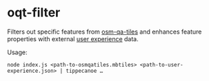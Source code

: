 # oqt-filter

Filters out specific features from [osm-qa-tiles](http://osmlab.github.io/osm-qa-tiles/) and enhances feature properties with external [user experience](https://github.com/tyrasd/oqt-user-experience) data.

Usage:

    node index.js <path-to-osmqatiles.mbtiles> <path-to-user-experience.json> | tippecanoe …
